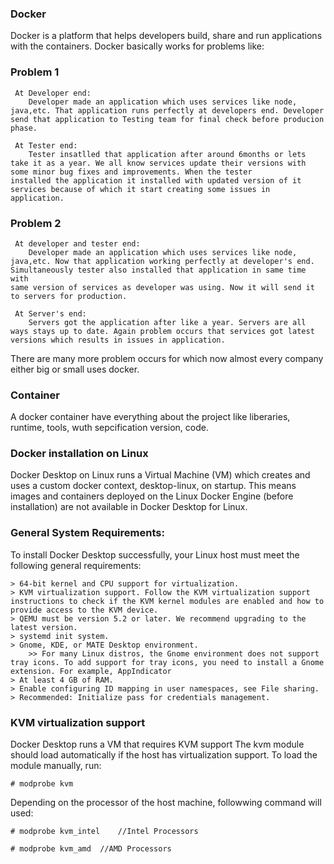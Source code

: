 ### Docker

Docker is a platform that helps developers build, share and run applications with the containers.
Docker basically works for problems like:

### Problem 1
```
 At Developer end:
	Developer made an application which uses services like node, java,etc. That application runs perfectly at developers end. Developer send that application to Testing team for final check before producion phase.

 At Tester end: 
	Tester insatlled that application after around 6months or lets take it as a year. We all know services update their versions with some minor bug fixes and improvements. When the tester 
installed the application it installed with updated version of it services because of which it start creating some issues in application.  
```

### Problem 2
``` 
 At developer and tester end:
	Developer made an application which uses services like node, java,etc. Now that application working perfectly at developer's end. Simultaneously tester also installed that application in same time with 
same version of services as developer was using. Now it will send it to servers for production.

 At Server's end: 
	Servers got the application after like a year. Servers are all ways stays up to date. Again problem occurs that services got latest versions which results in issues in application.
```

There are many more problem occurs for which now almost every company either big or small uses docker.

### Container
A docker container have everything about the project like liberaries, runtime, tools, wuth sepcification version, code.

### Docker installation on Linux

Docker Desktop on Linux runs a Virtual Machine (VM) which creates and uses a custom docker context, desktop-linux, on startup.
This means images and containers deployed on the Linux Docker Engine (before installation) are not available in Docker Desktop for Linux.

### General System Requirements:
To install Docker Desktop successfully, your Linux host must meet the following general requirements:

    > 64-bit kernel and CPU support for virtualization.
    > KVM virtualization support. Follow the KVM virtualization support instructions to check if the KVM kernel modules are enabled and how to provide access to the KVM device.
    > QEMU must be version 5.2 or later. We recommend upgrading to the latest version.
    > systemd init system.
    > Gnome, KDE, or MATE Desktop environment.
    	>> For many Linux distros, the Gnome environment does not support tray icons. To add support for tray icons, you need to install a Gnome extension. For example, AppIndicator
    > At least 4 GB of RAM.
    > Enable configuring ID mapping in user namespaces, see File sharing.
    > Recommended: Initialize pass for credentials management.

### KVM virtualization support

Docker Desktop runs a VM that requires KVM support
The kvm module should load automatically if the host has virtualization support. To load the module manually, run:
```
# modprobe kvm
```
Depending on the processor of the host machine, followwing command will used:
```
# modprobe kvm_intel	//Intel Processors

# modprobe kvm_amd	//AMD Processors
```

